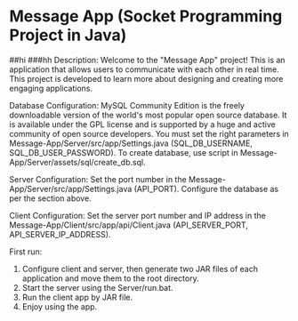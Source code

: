 # Message App (Socket Programming Project in Java)
##hi
###hh
Description:
Welcome to the "Message App" project! This is an application that allows users 
to communicate with each other in real time. This project is developed to learn 
more about designing and creating more engaging applications.

Database Configuration:
MySQL Community Edition is the freely downloadable version of the world's most 
popular open source database. It is available under the GPL license and is 
supported by a huge and active community of open source developers. You must 
set the right parameters in Message-App/Server/src/app/Settings.java 
(SQL_DB_USERNAME, SQL_DB_USER_PASSWORD). To create database, use script
in Message-App/Server/assets/sql/create_db.sql.

Server Configuration:
Set the port number in the Message-App/Server/src/app/Settings.java (API_PORT).
Configure the database as per the section above.

Client Configuration:
Set the server port number and IP address in the Message-App/Client/src/app/api/Client.java
(API_SERVER_PORT, API_SERVER_IP_ADDRESS).

First run:
1. Configure client and server, then generate two JAR files of each application and
move them to the root directory.
2. Start the server using the Server/run.bat.
3. Run the client app by JAR file.
4. Enjoy using the app. 
